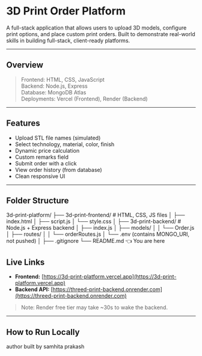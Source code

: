 # 3D Print Order Platform

A full-stack application that allows users to upload 3D models, configure print options, and place custom print orders. Built to demonstrate real-world skills in building full-stack, client-ready platforms.

---

##  Overview

> Frontend: HTML, CSS, JavaScript  
> Backend: Node.js, Express  
> Database: MongoDB Atlas  
> Deployments: Vercel (Frontend), Render (Backend)

---

##  Features

-  Upload STL file names (simulated)
-  Select technology, material, color, finish
-  Dynamic price calculation
-  Custom remarks field
-  Submit order with a click
-  View order history (from database)
-  Clean responsive UI

---

##  Folder Structure

3d-print-platform/
├── 3d-print-frontend/ # HTML, CSS, JS files
│ ├── index.html
│ ├── script.js
│ └── style.css
│
├── 3d-print-backend/ # Node.js + Express backend
│ ├── index.js
│ ├── models/
│ │ └── Order.js
│ ├── routes/
│ │ └── orderRoutes.js
│ └── .env (contains MONGO_URI, not pushed)
│
├── .gitignore
└── README.md 👈 You are here


##  Live Links

- **Frontend:** [https://3d-print-platform.vercel.app](https://3d-print-platform.vercel.app)  
- **Backend API:** [https://threed-print-backend.onrender.com](https://threed-print-backend.onrender.com)

> Note: Render free tier may take ~30s to wake the backend.

---

##  How to Run Locally



author built by samhita prakash

